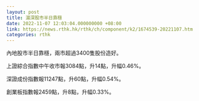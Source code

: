 ```yaml
---
layout: post
title: 滬深股市半日靠穩
date: 2022-11-07 12:03:04.000000000 +08:00
link: https://news.rthk.hk/rthk/ch/component/k2/1674539-20221107.htm
categories: rthk
---
```


內地股市半日靠穩，兩市超過3400隻股份造好。

上證綜合指數中午收市報3084點，升14點，升幅0.46%。

深證成份指數報11247點，升60點，升幅0.54%。

創業板指數報2459點，升8點，升幅0.33%。
